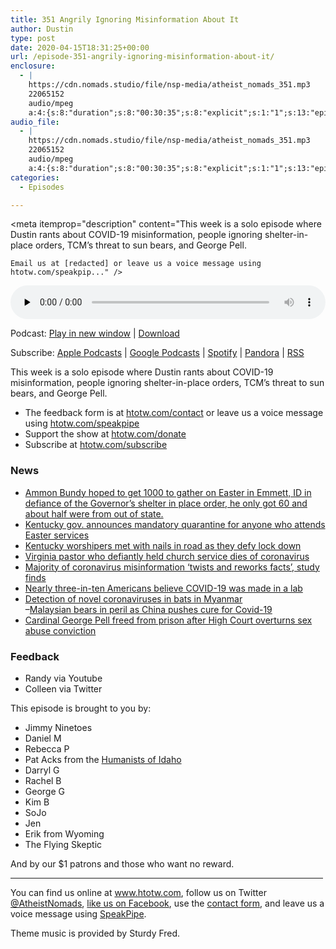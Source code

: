 ```yaml
---
title: 351 Angrily Ignoring Misinformation About It
author: Dustin
type: post
date: 2020-04-15T18:31:25+00:00
url: /episode-351-angrily-ignoring-misinformation-about-it/
enclosure:
  - |
    https://cdn.nomads.studio/file/nsp-media/atheist_nomads_351.mp3
    22065152
    audio/mpeg
    a:4:{s:8:"duration";s:8:"00:30:35";s:8:"explicit";s:1:"1";s:13:"episode_title";s:40:"Angrily Ignoring Misinformation About It";s:10:"episode_no";s:3:"351";}
audio_file:
  - |
    https://cdn.nomads.studio/file/nsp-media/atheist_nomads_351.mp3
    22065152
    audio/mpeg
    a:4:{s:8:"duration";s:8:"00:30:35";s:8:"explicit";s:1:"1";s:13:"episode_title";s:40:"Angrily Ignoring Misinformation About It";s:10:"episode_no";s:3:"351";}
categories:
  - Episodes

---
```

<div itemscope itemtype="http://schema.org/AudioObject">
  <meta itemprop="name" content="351 Angrily Ignoring Misinformation About It" />
  
  <meta itemprop="uploadDate" content="2020-04-15T12:31:25-06:00" />
  
  <meta itemprop="encodingFormat" content="audio/mpeg" />
  
  <meta itemprop="duration" content="PT30M35S" />
  
  <meta itemprop="description" content="This week is a solo episode where Dustin rants about COVID-19 misinformation, people ignoring shelter-in-place orders, TCM’s threat to sun bears, and George Pell.



 	Email us at [redacted] or leave us a voice message using htotw.com/speakpip..." />
  
  <meta itemprop="contentUrl" content="https://dts.podtrac.com/redirect.mp3/cdn.nomads.studio/file/nsp-media/atheist_nomads_351.mp3" />
  
  <meta itemprop="contentSize" content="21.0" />
  </p> 
  
  <div class="powerpress_player" id="powerpress_player_8614">
    <audio class="wp-audio-shortcode" id="audio-4308-358" preload="none" style="width: 100%;" controls="controls"><source type="audio/mpeg" src="https://dts.podtrac.com/redirect.mp3/cdn.nomads.studio/file/nsp-media/atheist_nomads_351.mp3?_=358" /><a href="https://dts.podtrac.com/redirect.mp3/cdn.nomads.studio/file/nsp-media/atheist_nomads_351.mp3">https://dts.podtrac.com/redirect.mp3/cdn.nomads.studio/file/nsp-media/atheist_nomads_351.mp3</a></audio>
  </div>
</div>

<p class="powerpress_links powerpress_links_mp3">
  Podcast: <a href="https://dts.podtrac.com/redirect.mp3/cdn.nomads.studio/file/nsp-media/atheist_nomads_351.mp3" class="powerpress_link_pinw" target="_blank" title="Play in new window" onclick="return powerpress_pinw('https://htotw.com/?powerpress_pinw=4308-podcast');" rel="nofollow">Play in new window</a> | <a href="https://dts.podtrac.com/redirect.mp3/cdn.nomads.studio/file/nsp-media/atheist_nomads_351.mp3" class="powerpress_link_d" title="Download" rel="nofollow" download="atheist_nomads_351.mp3">Download</a>
</p>

<p class="powerpress_links powerpress_subscribe_links">
  Subscribe: <a href="https://podcasts.apple.com/us/podcast/humanists-take-on-the-world/id530050098?mt=2&ls=1" class="powerpress_link_subscribe powerpress_link_subscribe_itunes" target="_blank" title="Subscribe on Apple Podcasts" rel="nofollow">Apple Podcasts</a> | <a href="https://www.google.com/podcasts?feed=aHR0cDovL2F0aGVpc3Rub21hZHMubGlic3luLmNvbS9yc3M%3D" class="powerpress_link_subscribe powerpress_link_subscribe_googleplay" target="_blank" title="Subscribe on Google Podcasts" rel="nofollow">Google Podcasts</a> | <a href="https://open.spotify.com/show/3LzK2xZGike6Tc1GEMtMbr?si=LieN9SNuTpq96smuaUsH8A" class="powerpress_link_subscribe powerpress_link_subscribe_spotify" target="_blank" title="Subscribe on Spotify" rel="nofollow">Spotify</a> | <a href="https://www.pandora.com/podcast/atheist-nomads/PC:10122?corr=62071012&part=ug" class="powerpress_link_subscribe powerpress_link_subscribe_pandora" target="_blank" title="Subscribe on Pandora" rel="nofollow">Pandora</a> | <a href="https://htotw.com/feed/podcast/" class="powerpress_link_subscribe powerpress_link_subscribe_rss" target="_blank" title="Subscribe via RSS" rel="nofollow">RSS</a>
</p>

This week is a solo episode where Dustin rants about COVID-19 misinformation, people ignoring shelter-in-place orders, TCM’s threat to sun bears, and George Pell.

<!--more-->

  * The feedback form is at [htotw.com/contact](https://htotw.com/contact) or leave us a voice message using <a href="https://htotw.com/speakpipe" target="_blank" rel="noopener noreferrer">htotw.com/speakpipe</a>
  * Support the show at <a href="https://htotw.com/donate" target="_blank" rel="noopener noreferrer">htotw.com/donate</a>
  * Subscribe at <a href="https://htotw.com/subscribe" target="_blank" rel="noopener noreferrer">htotw.com/subscribe</a>

### News

  * [Ammon Bundy hoped to get 1000 to gather on Easter in Emmett, ID in defiance of the Governor’s shelter in place order, he only got 60 and about half were from out of state.][1]
  * [Kentucky gov. announces mandatory quarantine for anyone who attends Easter services][2]
  * [Kentucky worshipers met with nails in road as they defy lock down][3]
  * [Virginia pastor who defiantly held church service dies of coronavirus][4]
  * [Majority of coronavirus misinformation ‘twists and reworks facts’, study finds][5]
  * [Nearly three-in-ten Americans believe COVID-19 was made in a lab][6]
  * [Detection of novel coronaviruses in bats in Myanmar][7]  
    &#8211;[Malaysian bears in peril as China pushes cure for Covid-19][8]
  * [Cardinal George Pell freed from prison after High Court overturns sex abuse conviction][9]

### Feedback

  * Randy via Youtube
  * Colleen via Twitter

This episode is brought to you by:

  * Jimmy Ninetoes
  * Daniel M
  * Rebecca P
  * Pat Acks from the <a href="https://www.humanistsofidaho.org" target="_blank" rel="noopener noreferrer">Humanists of Idaho</a>
  * Darryl G
  * Rachel B
  * George G
  * Kim B
  * SoJo
  * Jen
  * Erik from Wyoming
  * The Flying Skeptic

And by our $1 patrons and those who want no reward.

<hr width="500" />

You can find us online at <a href="https://www.htotw.com/" target="_blank" rel="noopener noreferrer">www.htotw.com</a>, follow us on Twitter <a href="https://twitter.com/AtheistNomads" target="_blank" rel="noopener noreferrer">@AtheistNomads</a>, <a href="https://htotw.com/facebook" target="_blank" rel="noopener noreferrer">like us on Facebook</a>, use the [contact form](https://htotw.com/contact), and leave us a voice message using <a href="https://htotw.com/speakpipe" target="_blank" rel="noopener noreferrer">SpeakPipe</a>.

Theme music is provided by Sturdy Fred.

 [1]: https://www.npr.org/2020/04/13/832961674/in-idaho-far-right-republicans-defy-coronavirus-health-restrictions
 [2]: https://www.nbcnews.com/news/us-news/kentucky-gov-announces-mandatory-quarantine-anyone-who-attends-easter-services-n1181716
 [3]: https://nypost.com/2020/04/12/kentucky-worshippers-met-with-nails-in-road-as-they-defy-lockdown/
 [4]: https://dnyuz.com/2020/04/13/virginia-pastor-who-defiantly-held-church-service-dies-of-coronavirus/
 [5]: https://www.euronews.com/2020/04/09/majority-of-coronavirus-misinformation-twists-and-reworks-facts-study-finds
 [6]: https://www.pewresearch.org/fact-tank/2020/04/08/nearly-three-in-ten-americans-believe-covid-19-was-made-in-a-lab/
 [7]: https://journals.plos.org/plosone/article?id=10.1371/journal.pone.0230802
 [8]: https://www.freemalaysiatoday.com/category/nation/2020/04/12/malaysian-bears-in-peril-as-china-pushes-cure-for-covid-19/
 [9]: https://www.cnn.com/2020/04/06/australia/australia-cardinal-pell-high-court-hnk-intl/index.html